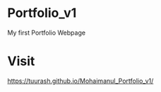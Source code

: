 # Portfolio_v1
My first Portfolio Webpage

# Visit

https://tuurash.github.io/Mohaimanul_Portfolio_v1/
